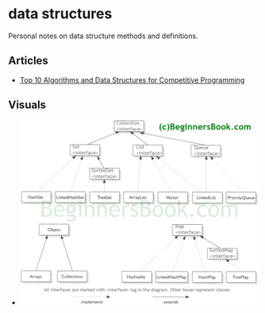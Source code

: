 # data structures
Personal notes on data structure methods and definitions.

## Articles
- [Top 10 Algorithms and Data Structures for Competitive Programming](https://www.geeksforgeeks.org/top-algorithms-and-data-structures-for-competitive-programming/)

## Visuals
- ![Dope Data-Structure flowchart](../dump/pics/flow-collect.png)
